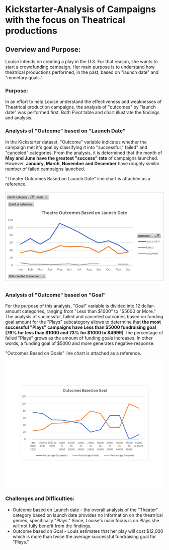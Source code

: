 # Kickstarter-Analysis of Campaigns with the focus on Theatrical productions
## Overview and Purpose:
Louise intends on creating a play in the U.S.  For that reason, she wants to start a crowdfunding campaign.  Her main purpose is to understand how theatrical productions performed, in the past, based on "launch date" and "monetary goals."
### Purpose:
In an effort to help Louise understand the effectiveness and weaknesses of Theatrical production campaigns, the analysis of "outcomes" by "launch date" was performed first. Both Pivot table and chart illustrate the findings and analysis.
### Analysis of "Outcome" based on "Launch Date" 
In the Kickstarter dataset, "Outcome" variable indicates whether the campaign met it's goal by classifying it into "successful," failed" and "canceled" categories.
From the analysis, it is determined that the month of **May and June have the greatest "success" rate** of campaigns launched.  However, **January, March, November and December** have roughly similar number of failed campaigns launched. 

"Theater Outcomes Based on Launch Date" line chart is attached as a reference.


![](Theater_Outcomes_vs_Launch.png)


### Analysis of "Outcome" based on "Goal"
For the purpose of this analysis, "Goal" variable is divided into 12 dollar-amount categories, ranging from "Less than $1000" to "$5000 or More." 
The analysis of successful, failed and canceled outcomes based on funding goal amount for the "Plays" subcategory allows to determine that **the most successful "Plays" campaigns have Less than $5000 fundraising goal (76% for less than $1000 and 73% for $1000 to $4999)**
The percentage of failed "Plays" grows as the amount of funding goals increases.  In other words, a funding goal of $5000 and more generates negative response.

"Outcomes Based on Goals" line chart is attached as a reference.

![](Outcomes_vs_Goals.png)

### Challenges and Difficulties:
- Outcome based on Launch date - the overall analysis of the "Theater" category based on launch date provides no information on the theatrical genres, specifically "Plays."  Since, Louise's main focus is on Plays she will not fully benefit from the findings.
- Outcome based on Goal - Louis estimates that her play will cost $12,000 which is more than twice the average successful fundraising goal for "Plays."
